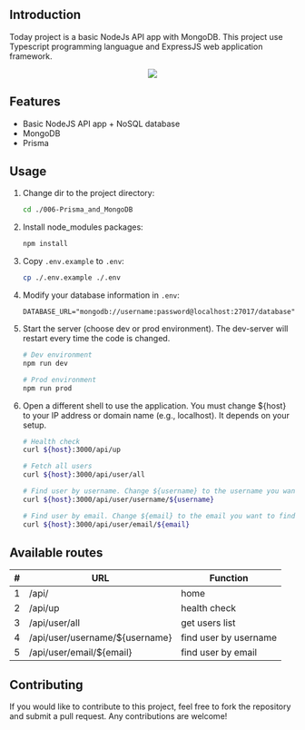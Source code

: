 ## Introduction

Today project is a basic NodeJs API app with MongoDB. This project use Typescript programming languague and ExpressJS web application framework.

<p align="center">
  <a href="https://skillicons.dev">
    <img src="https://skillicons.dev/icons?i=nodejs,express,typescript,mongodb,prisma&perline=10"/>
  </a>
</p>

## Features

- Basic NodeJS API app + NoSQL database
- MongoDB
- Prisma

## Usage

1.  Change dir to the project directory:

    ```bash
    cd ./006-Prisma_and_MongoDB
    ```

2.  Install node_modules packages:

    ```bash
    npm install
    ```

3.  Copy `.env.example` to `.env`:

    ```bash
    cp ./.env.example ./.env
    ```

4.  Modify your database information in `.env`:

    ```properties
    DATABASE_URL="mongodb://username:password@localhost:27017/database"
    ```

5.  Start the server (choose dev or prod environment). The dev-server will restart every time the code is changed.

    ```bash
    # Dev environment
    npm run dev

    # Prod environment
    npm run prod
    ```

6.  Open a different shell to use the application. You must change ${host} to your IP address or domain name (e.g., localhost). It depends on your setup.

    ```bash
    # Health check
    curl ${host}:3000/api/up

    # Fetch all users
    curl ${host}:3000/api/user/all

    # Find user by username. Change ${username} to the username you want to find.
    curl ${host}:3000/api/user/username/${username}

    # Find user by email. Change ${email} to the email you want to find.
    curl ${host}:3000/api/user/email/${email}
    ```

## Available routes

<div align="center">
  <table>
    <thead>
      <tr>
        <th>#</th>
        <th>URL</th>
        <th>Function</th>
      </tr>
    </thead>
    <tbody>
      <tr>
        <td>1</td>
        <td>/api/</td>
        <td>home</td>
      </tr>
      <tr>
        <td>2</td>
        <td>/api/up</td>
        <td>health check</td>
      </tr>
      <tr>
        <td>3</td>
        <td>/api/user/all</td>
        <td>get users list</td>
      </tr>      
      <tr>
        <td>4</td>
        <td>/api/user/username/${username}</td>
        <td>find user by username</td>
      </tr>
      <tr>
        <td>5</td>
        <td>/api/user/email/${email}</td>
        <td>find user by email</td>
      </tr>
    </tbody>
  </table>
</div>

## Contributing

If you would like to contribute to this project, feel free to fork the repository and submit a pull request. Any contributions are welcome!
